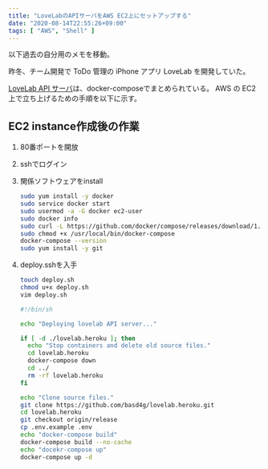 ```yaml
---
title: "LoveLabのAPIサーバをAWS EC2上にセットアップする"
date: "2020-08-14T22:55:26+09:00"
tags: [ "AWS", "Shell" ]
---
```


以下過去の自分用のメモを移動。

昨冬、チーム開発で ToDo 管理の iPhone アプリ LoveLab を開発していた。

[LoveLab API サーバ](https://github.com/basd4g/lovelab-api)は、docker-composeでまとめられている。
AWS の EC2 上で立ち上げるための手順を以下に示す。

## EC2 instance作成後の作業

1. 80番ポートを開放

1. sshでログイン

1. 関係ソフトウェアをinstall

    ```sh
    sudo yum install -y docker
    sudo service docker start
    sudo usermod -a -G docker ec2-user
    sudo docker info
    sudo curl -L https://github.com/docker/compose/releases/download/1.24.1/docker-compose-$(uname -s)-$(uname -m) -o /usr/local/bin/docker-compose
    sudo chmod +x /usr/local/bin/docker-compose
    docker-compose --version
    sudo yum install -y git
    ```

1. deploy.sshを入手

    ````sh
    touch deploy.sh
    chmod u+x deploy.sh
    vim deploy.sh
    ````

    ```deploy.sh
    #!/bin/sh
    
    echo "Deploying lovelab API server..."
    
    if [ -d ./lovelab.heroku ]; then
      echo "Stop containers and delete old source files."
      cd lovelab.heroku
      docker-compose down
      cd ../
      rm -rf lovelab.heroku
    fi
    
    echo "Clone source files."
    git clone https://github.com/basd4g/lovelab.heroku.git
    cd lovelab.heroku
    git checkout origin/release
    cp .env.example .env
    echo "docker-compose build"
    docker-compose build --no-cache
    echo "docekr-compose up"
    docker-compose up -d
    ```
